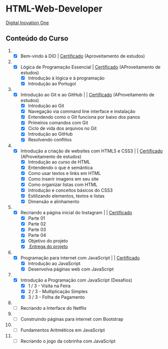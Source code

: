 # HTML-Web-Developer

<a href="https://web.digitalinnovation.one/track/html-web-developer?tab=path">Digital Inovation One</a>

## Conteúdo do Curso
  
1. - [x] Bem-vindo à DIO | <a href="https://certificates.digitalinnovation.one/FC383395">Certificado</a> (Aproveitamento de estudos)
2. - [x] Lógica de Programação Essencial | <a href="https://certificates.digitalinnovation.one/E652CC53">Certificado</a> (AProveitamento de estudos)
     - [x] Introdução à lógica e à programação
     - [x] Introdução ao Portugol
3. - [x] Introdução ao Git e ao GitHub | | <a href="https://certificates.digitalinnovation.one/FDDB10F1">Certificado</a> (AProveitamento de estudos)
     - [x] Introdução ao Git
     - [x] Navegação via command line interface e instalação
     - [x] Entendendo como o Git funciona por baixo dos panos
     - [x] Primeiros comandos com Git
     - [x] Ciclo de vida dos arquivos no Git
     - [x] Introdução ao GitHub
     - [x] Resolvendo conflitos
4. - [x] Introdução a criação de websites com HTML5 e CSS3 | | <a href="https://certificates.digitalinnovation.one/31BC49E0">Certificado</a> (AProveitamento de estudos)
     - [x] Introdução ao curso de HTML
     - [x]  Entendendo o que é semântica
     - [x]  Como usar textos e links em HTML
     - [x]  Como inserir imagens em seu site
     - [x]  Como organizar listas com HTML
     - [x]  Introdução e conceitos básicos do CSS3
     - [x]  Estilizando elementos, textos e listas
     - [x]  Dimensão e alinhamento
5. - [x] Recriando a página inicial do Instagram | | <a href="https://certificates.digitalinnovation.one/F23C996B"> Certificado </a> 
     - [x] Parte 01
     - [x] Parte 02
     - [x] Parte 03
     - [x] Parte 04
     - [x] Objetivo do projeto
     - [x] <a href="https://github.com/marcossouz/HTML-Web-Developer/tree/main/instagram"> Entrega do projeto </a>
6. - [x] Programação para internet com JavaScript | | <a href="https://certificates.digitalinnovation.one/B5378D82"> Certificado </a> 
     - [x] Introdução ao JavaScript
     - [x] Desenvolva páginas web com JavaScript
9. - [x] Introdução a Programação com JavaScript (Desafios)
     - [x] 1 / 3 - Visita na Feira
     - [x] 2 / 3 - Multiplicação Simples
     - [x] 3 / 3 - Folha de Pagamento
11. - [ ] Recriando a Interface do Netflix
12. - [ ] Construindo páginas para internet com Bootstrap
13. - [ ] Fundamentos Aritméticos em JavaScript
14. - [ ] Recriando o jogo da cobrinha com JavaScript
